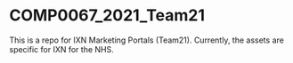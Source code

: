 # COMP0067_2021_Team21

This is a repo for IXN Marketing Portals (Team21). Currently, the assets are specific for IXN for the NHS.
